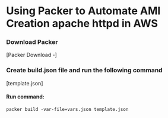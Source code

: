 # Using Packer to Automate AMI Creation apache httpd in AWS
### Download Packer
[Packer Download -] 
### Create build.json file and run the following command
[template.json]
#### Run command:
```
packer build -var-file=vars.json template.json
```
